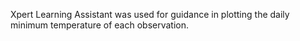 Xpert Learning Assistant was used for guidance in plotting the daily minimum temperature of each observation. 

